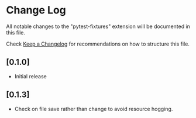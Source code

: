 # Change Log

All notable changes to the "pytest-fixtures" extension will be documented in this file.

Check [Keep a Changelog](http://keepachangelog.com/) for recommendations on how to structure this file.

## [0.1.0]

- Initial release

## [0.1.3]

- Check on file save rather than change to avoid resource hogging.
